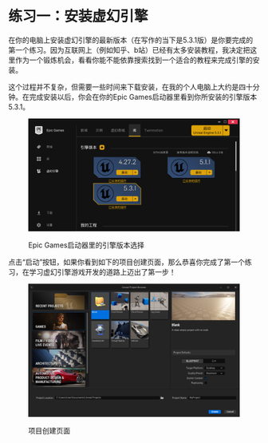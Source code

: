 # 练习一：安装虚幻引擎

在你的电脑上安装虚幻引擎的最新版本（在写作的当下是5.3.1版）是你要完成的第一个练习。因为互联网上（例如知乎、b站）已经有太多安装教程，我决定把这里作为一个锻炼机会，看看你能不能依靠搜索找到一个适合的教程来完成引擎的安装。

这个过程并不复杂，但需要一些时间来下载安装，在我的个人电脑上大约是四十分钟。在完成安装以后，你会在你的Epic Games启动器里看到你所安装的引擎版本5.3.1。

<figure><img src=".gitbook/assets/image (1).png" alt=""><figcaption><p>Epic Games启动器里的引擎版本选择</p></figcaption></figure>

点击“启动”按钮，如果你看到如下的项目创建页面，那么恭喜你完成了第一个练习，在学习虚幻引擎游戏开发的道路上迈出了第一步！

<figure><img src=".gitbook/assets/image.png" alt=""><figcaption><p>项目创建页面</p></figcaption></figure>
